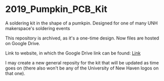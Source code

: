 # 2019_Pumpkin_PCB_Kit
A soldering kit in the shape of a pumkpin. Designed for one of many UNH makerspace's soldering events

This repository is archived, as it's a one-time design.
Now files are hosted on Google Drive.

Link to website, in which the Google Drive link can be found:
[Link](https://electro707.com/documentation/PCB/2019_Pumpkin/index.php)

I may create a new general reposity for the kit that will be updated as time goes on 
(there also won't be any of the University of New Haven logos on that one).
